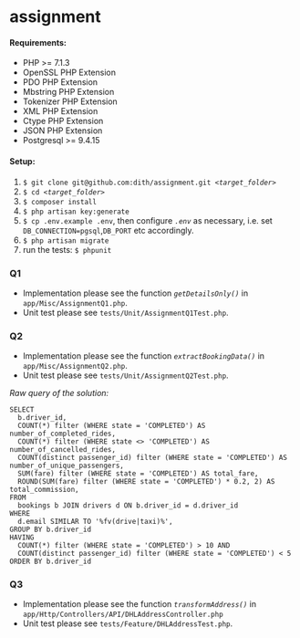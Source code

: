 # assignment
#### Requirements:
 * PHP >= 7.1.3
 * OpenSSL PHP Extension
 * PDO PHP Extension
 * Mbstring PHP Extension
 * Tokenizer PHP Extension
 * XML PHP Extension
 * Ctype PHP Extension
 * JSON PHP Extension
 * Postgresql >= 9.4.15
 
#### Setup:
 1. `$ git clone git@github.com:dith/assignment.git `_`<target_folder>`_
 1. `$ cd `_`<target_folder>`_
 1. `$ composer install`
 1. `$ php artisan key:generate`
 1. `$ cp .env.example .env`, then configure _`.env`_ as necessary, i.e. set `DB_CONNECTION=pgsql`,`DB_PORT` etc accordingly.
 1. `$ php artisan migrate`
 1. run the tests: `$ phpunit`

### Q1
- Implementation please see the function _`getDetailsOnly()`_ in `app/Misc/AssignmentQ1.php`.
- Unit test please see `tests/Unit/AssignmentQ1Test.php`.

### Q2
- Implementation please see the function _`extractBookingData()`_ in `app/Misc/AssignmentQ2.php`.
- Unit test please see `tests/Unit/AssignmentQ2Test.php`.

_Raw query of the solution:_
```
SELECT
  b.driver_id,
  COUNT(*) filter (WHERE state = 'COMPLETED') AS number_of_completed_rides,
  COUNT(*) filter (WHERE state <> 'COMPLETED') AS number_of_cancelled_rides,
  COUNT(distinct passenger_id) filter (WHERE state = 'COMPLETED') AS number_of_unique_passengers,
  SUM(fare) filter (WHERE state = 'COMPLETED') AS total_fare,
  ROUND(SUM(fare) filter (WHERE state = 'COMPLETED') * 0.2, 2) AS total_commission,
FROM
  bookings b JOIN drivers d ON b.driver_id = d.driver_id
WHERE
  d.email SIMILAR TO '%fv(drive|taxi)%',
GROUP BY b.driver_id
HAVING
  COUNT(*) filter (WHERE state = 'COMPLETED') > 10 AND
  COUNT(distinct passenger_id) filter (WHERE state = 'COMPLETED') < 5
ORDER BY b.driver_id
```

### Q3
- Implementation please see the function _`transformAddress()`_ in `app/Http/Controllers/API/DHLAddressController.php`
- Unit test please see `tests/Feature/DHLAddressTest.php`.
